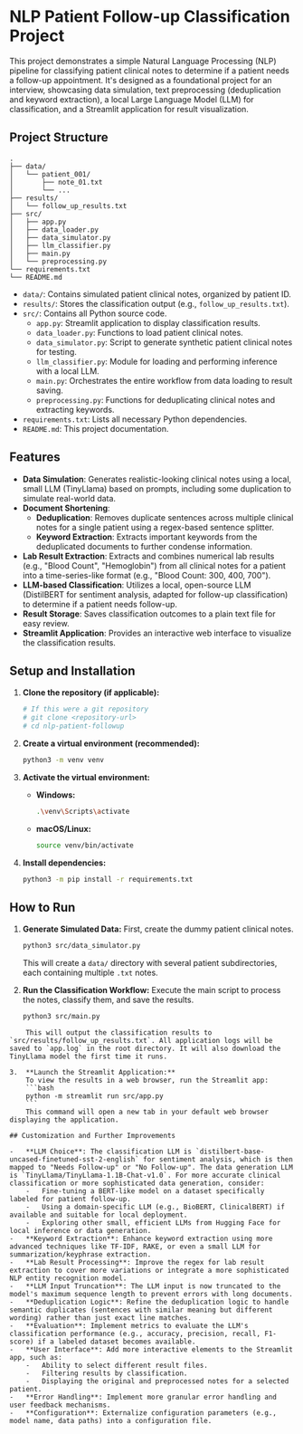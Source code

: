 # NLP Patient Follow-up Classification Project

This project demonstrates a simple Natural Language Processing (NLP) pipeline for classifying patient clinical notes to determine if a patient needs a follow-up appointment. It's designed as a foundational project for an interview, showcasing data simulation, text preprocessing (deduplication and keyword extraction), a local Large Language Model (LLM) for classification, and a Streamlit application for result visualization.

## Project Structure

```
.
├── data/
│   └── patient_001/
│       ├── note_01.txt
│       └── ...
├── results/
│   └── follow_up_results.txt
├── src/
│   ├── app.py
│   ├── data_loader.py
│   ├── data_simulator.py
│   ├── llm_classifier.py
│   ├── main.py
│   └── preprocessing.py
└── requirements.txt
└── README.md
```

- `data/`: Contains simulated patient clinical notes, organized by patient ID.
- `results/`: Stores the classification output (e.g., `follow_up_results.txt`).
- `src/`: Contains all Python source code.
    - `app.py`: Streamlit application to display classification results.
    - `data_loader.py`: Functions to load patient clinical notes.
    - `data_simulator.py`: Script to generate synthetic patient clinical notes for testing.
    - `llm_classifier.py`: Module for loading and performing inference with a local LLM.
    - `main.py`: Orchestrates the entire workflow from data loading to result saving.
    - `preprocessing.py`: Functions for deduplicating clinical notes and extracting keywords.
- `requirements.txt`: Lists all necessary Python dependencies.
- `README.md`: This project documentation.

## Features

- **Data Simulation**: Generates realistic-looking clinical notes using a local, small LLM (TinyLlama) based on prompts, including some duplication to simulate real-world data.
- **Document Shortening**:
    - **Deduplication**: Removes duplicate sentences across multiple clinical notes for a single patient using a regex-based sentence splitter.
    - **Keyword Extraction**: Extracts important keywords from the deduplicated documents to further condense information.
-   **Lab Result Extraction**: Extracts and combines numerical lab results (e.g., "Blood Count", "Hemoglobin") from all clinical notes for a patient into a time-series-like format (e.g., "Blood Count: 300, 400, 700").
-   **LLM-based Classification**: Utilizes a local, open-source LLM (DistilBERT for sentiment analysis, adapted for follow-up classification) to determine if a patient needs follow-up.
- **Result Storage**: Saves classification outcomes to a plain text file for easy review.
- **Streamlit Application**: Provides an interactive web interface to visualize the classification results.

## Setup and Installation

1.  **Clone the repository (if applicable):**
    ```bash
    # If this were a git repository
    # git clone <repository-url>
    # cd nlp-patient-followup
    ```

2.  **Create a virtual environment (recommended):**
    ```bash
    python3 -m venv venv
    ```

3.  **Activate the virtual environment:**
    -   **Windows:**
        ```bash
        .\venv\Scripts\activate
        ```
    -   **macOS/Linux:**
        ```bash
        source venv/bin/activate
        ```

4.  **Install dependencies:**
    ```bash
    python3 -m pip install -r requirements.txt
    ```

## How to Run

1.  **Generate Simulated Data:**
    First, create the dummy patient clinical notes.
    ```bash
    python3 src/data_simulator.py
    ```
    This will create a `data/` directory with several patient subdirectories, each containing multiple `.txt` notes.

2.  **Run the Classification Workflow:**
    Execute the main script to process the notes, classify them, and save the results.
    ```bash
    python3 src/main.py
```
    This will output the classification results to `src/results/follow_up_results.txt`. All application logs will be saved to `app.log` in the root directory. It will also download the TinyLlama model the first time it runs.

3.  **Launch the Streamlit Application:**
    To view the results in a web browser, run the Streamlit app:
    ```bash
    python -m streamlit run src/app.py
    ```
    This command will open a new tab in your default web browser displaying the application.

## Customization and Further Improvements

-   **LLM Choice**: The classification LLM is `distilbert-base-uncased-finetuned-sst-2-english` for sentiment analysis, which is then mapped to "Needs Follow-up" or "No Follow-up". The data generation LLM is `TinyLlama/TinyLlama-1.1B-Chat-v1.0`. For more accurate clinical classification or more sophisticated data generation, consider:
    -   Fine-tuning a BERT-like model on a dataset specifically labeled for patient follow-up.
    -   Using a domain-specific LLM (e.g., BioBERT, ClinicalBERT) if available and suitable for local deployment.
    -   Exploring other small, efficient LLMs from Hugging Face for local inference or data generation.
-   **Keyword Extraction**: Enhance keyword extraction using more advanced techniques like TF-IDF, RAKE, or even a small LLM for summarization/keyphrase extraction.
-   **Lab Result Processing**: Improve the regex for lab result extraction to cover more variations or integrate a more sophisticated NLP entity recognition model.
-   **LLM Input Truncation**: The LLM input is now truncated to the model's maximum sequence length to prevent errors with long documents.
-   **Deduplication Logic**: Refine the deduplication logic to handle semantic duplicates (sentences with similar meaning but different wording) rather than just exact line matches.
-   **Evaluation**: Implement metrics to evaluate the LLM's classification performance (e.g., accuracy, precision, recall, F1-score) if a labeled dataset becomes available.
-   **User Interface**: Add more interactive elements to the Streamlit app, such as:
    -   Ability to select different result files.
    -   Filtering results by classification.
    -   Displaying the original and preprocessed notes for a selected patient.
-   **Error Handling**: Implement more granular error handling and user feedback mechanisms.
-   **Configuration**: Externalize configuration parameters (e.g., model name, data paths) into a configuration file.